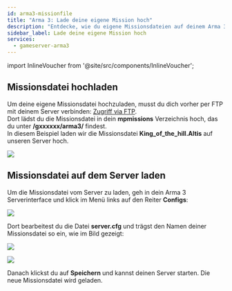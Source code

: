```yaml
---
id: arma3-missionfile
title: "Arma 3: Lade deine eigene Mission hoch"
description: "Entdecke, wie du eigene Missionsdateien auf deinem Arma 3 Gameserver hochlädst und lädst für ein personalisiertes Spielerlebnis → Jetzt mehr erfahren"
sidebar_label: Lade deine eigene Mission hoch
services:
  - gameserver-arma3
---
```


import InlineVoucher from '@site/src/components/InlineVoucher';

## Missionsdatei hochladen

Um deine eigene Missionsdatei hochzuladen, musst du dich vorher per FTP mit deinem Server verbinden: [Zugriff via FTP](gameserver-ftpaccess.md).  
Dort lädst du die Missionsdatei in dein **mpmissions** Verzeichnis hoch, das du unter **/gxxxxxx/arma3/** findest.  
In diesem Beispiel laden wir die Missionsdatei **King_of_the_hill.Altis** auf unseren Server hoch.

![](https://screensaver01.zap-hosting.com/index.php/s/jkfK9X48qj2e7Pn/preview)

<InlineVoucher />

## Missionsdatei auf dem Server laden

Um die Missionsdatei vom Server zu laden, geh in dein Arma 3 Serverinterface und klick im Menü links auf den Reiter **Configs**:

![](https://screensaver01.zap-hosting.com/index.php/s/PD98ATq8xHdjy8Q/preview)

Dort bearbeitest du die Datei **server.cfg** und trägst den Namen deiner Missionsdatei so ein, wie im Bild gezeigt:

![](https://screensaver01.zap-hosting.com/index.php/s/aG7QESxyTNpATsG/preview)

![](https://screensaver01.zap-hosting.com/index.php/s/6TZ7mc578pcHpbF/preview)

Danach klickst du auf **Speichern** und kannst deinen Server starten. Die neue Missionsdatei wird geladen.

<InlineVoucher />
